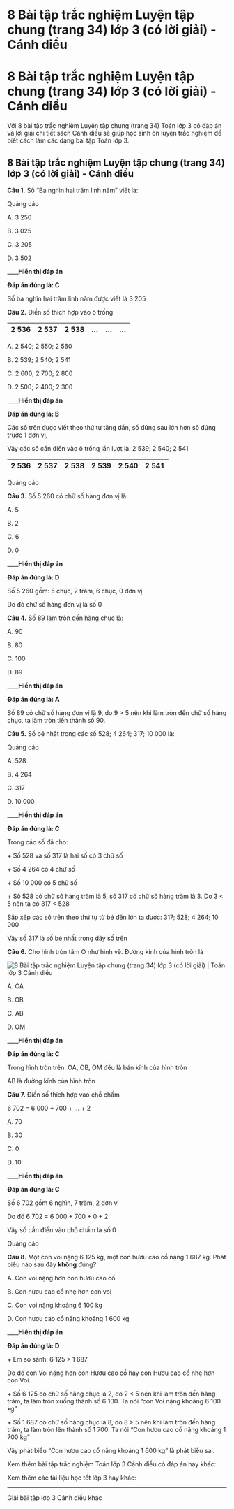 # 8 Bài tập trắc nghiệm Luyện tập chung (trang 34) lớp 3 (có lời giải) - Cánh diều

# 8 Bài tập trắc nghiệm Luyện tập chung (trang 34) lớp 3 (có lời giải) - Cánh diều

Với 8 bài tập trắc nghiệm Luyện tập chung (trang 34) Toán lớp 3 có đáp án và lời giải chi tiết sách Cánh diều sẽ giúp học sinh ôn luyện trắc nghiệm để biết cách làm các dạng bài tập Toán lớp 3.

## 8 Bài tập trắc nghiệm Luyện tập chung (trang 34) lớp 3 (có lời giải) - Cánh diều

**Câu 1.** Số “Ba nghìn hai trăm linh năm” viết là:

Quảng cáo

A. 3 250

B. 3 025

C. 3 205

D. 3 502

____**Hiển thị đáp án**

**Đáp án đúng là: C**

Số ba nghìn hai trăm linh năm được viết là 3 205

**Câu 2.** Điền số thích hợp vào ô trống

2 536 |  2 537 |  2 538 |  … |  … |  …  
---|---|---|---|---|---  
  
A. 2 540; 2 550; 2 560

B. 2 539; 2 540; 2 541

C. 2 600; 2 700; 2 800

D. 2 500; 2 400; 2 300

____**Hiển thị đáp án**

**Đáp án đúng là: B**

Các số trên được viết theo thứ tự tăng dần, số đứng sau lớn hơn số đứng trước 1 đơn vị, 

Vậy các số cần điền vào ô trống lần lượt là: 2 539; 2 540; 2 541

2 536 |  2 537 |  2 538 |  2 539 |  2 540 |  2 541  
---|---|---|---|---|---  
  
Quảng cáo

**Câu 3.** Số 5 260 có chữ số hàng đơn vị là:

A. 5

B. 2

C. 6

D. 0

____**Hiển thị đáp án**

**Đáp án đúng là: D**

Số 5 260 gồm: 5 chục, 2 trăm, 6 chục, 0 đơn vị

Do đó chữ số hàng đơn vị là số 0

**Câu 4.** Số 89 làm tròn đến hàng chục là:

A. 90

B. 80

C. 100

D. 89

____**Hiển thị đáp án**

**Đáp án đúng là: A**

Số 89 có chữ số hàng đơn vị là 9, do 9 > 5 nên khi làm tròn đến chữ số hàng chục, ta làm tròn tiến thành số 90.

**Câu 5.** Số bé nhất trong các số 528; 4 264; 317; 10 000 là:

Quảng cáo

A. 528

B. 4 264

C. 317

D. 10 000

____**Hiển thị đáp án**

**Đáp án đúng là: C**

Trong các số đã cho:

\+ Số 528 và số 317 là hai số có 3 chữ số

\+ Số 4 264 có 4 chữ số

\+ Số 10 000 có 5 chữ số

\+ Số 528 có chữ số hàng trăm là 5, số 317 có chữ số hàng trăm là 3. Do 3 < 5 nên ta có 317 < 528

Sắp xếp các số trên theo thứ tự từ bé đến lớn ta được: 317; 528; 4 264; 10 000

Vậy số 317 là số bé nhất trong dãy số trên

**Câu 6.** Cho hình tròn tâm O như hình vẽ. Đường kính của hình tròn là

![8 Bài tập trắc nghiệm Luyện tập chung \(trang 34\) lớp 3 \(có lời giải\) | Toán lớp 3 Cánh diều](https://vietjack.com/toan-3-cd/images/trac-nghiem-luyen-tap-chung-trang-34.PNG)

A. OA

B. OB

C. AB

D. OM

____**Hiển thị đáp án**

**Đáp án đúng là: C**

Trong hình tròn trên: OA, OB, OM đều là bán kính của hình tròn

AB là đường kính của hình tròn

**Câu 7.** Điền số thích hợp vào chỗ chấm

6 702 = 6 000 + 700 + … + 2

A. 70

B. 30

C. 0

D. 10

____**Hiển thị đáp án**

**Đáp án đúng là: C**

Số 6 702 gồm 6 nghìn, 7 trăm, 2 đơn vị

Do đó 6 702 = 6 000 + 700 + 0 + 2

Vậy số cần điền vào chỗ chấm là số 0

Quảng cáo

**Câu 8.** Một con voi nặng 6 125 kg, một con hươu cao cổ nặng 1 687 kg. Phát biểu nào sau đây **không** đúng?

A. Con voi nặng hơn con hươu cao cổ

B. Con hươu cao cổ nhẹ hơn con voi

C. Con voi nặng khoảng 6 100 kg

D. Con hươu cao cổ nặng khoảng 1 600 kg

____**Hiển thị đáp án**

**Đáp án đúng là: D**

\+ Em so sánh: 6 125 > 1 687

Do đó con Voi nặng hơn con Hươu cao cổ hay con Hươu cao cổ nhẹ hơn con Voi.

\+ Số 6 125 có chữ số hàng chục là 2, do 2 < 5 nên khi làm tròn đến hàng trăm, ta làm tròn xuống thành số 6 100. Ta nói “con Voi nặng khoảng 6 100 kg”

\+ Số 1 687 có chữ số hàng chục là 8, do 8 > 5 nên khi làm tròn đến hàng trăm, ta làm tròn lên thành số 1 700. Ta nói “Con hươu cao cổ nặng khoảng 1 700 kg”

Vậy phát biểu “Con hươu cao cổ nặng khoảng 1 600 kg” là phát biểu sai.

Xem thêm bài tập trắc nghiệm Toán lớp 3 Cánh diều có đáp án hay khác:

Xem thêm các tài liệu học tốt lớp 3 hay khác:

* * *

Giải bài tập lớp 3 Cánh diều khác

